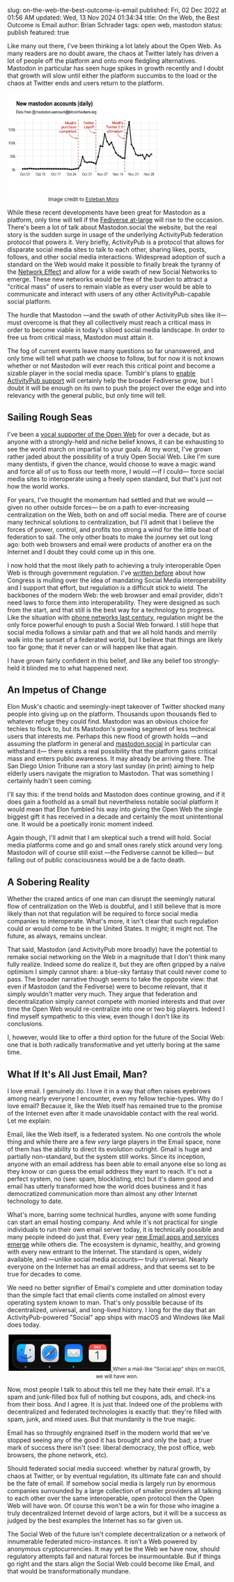 slug: on-the-web-the-best-outcome-is-email
published: Fri, 02 Dec 2022 at 01:56 AM
updated: Wed, 13 Nov 2024 01:34:34 
title: On the Web, the Best Outcome is Email
author: Brian Schrader
tags: open web, mastodon
status: publish
featured: true

Like many out there, I've been thinking a lot lately about the Open Web. As many readers are no doubt aware, the chaos at Twitter lately has driven a lot of people off the platform and onto more fledgling alternatives. Mastodon in particular has seen huge spikes in growth recently and I doubt that growth will slow until either the platform succumbs to the load or the chaos at Twitter ends and users return to the platform.

<div class="image-right" style="max-width:350px;">
<a
    href="https://datasci.social/@estebanmoro/109429814361434072">
    <img
        alt="A chart of Mastodon's recent user growth with large spikes around significant Twitter changes"
        src="/images/blog/moro-chart.png"
    />
</a>
<center><small>Image credit to <a href="https://datasci.social/@estebanmoro/109429814361434072">Esteban Moro</a></small></center>
</div>

While these recent developments have been great for Mastodon as a platform, only time will tell if the [Fediverse at-large](https://en.wikipedia.org/wiki/Fediverse) will rise to the occasion. There's been a lot of talk about Mastodon.social the website, but the real story is the sudden surge in usage of the underlying ActivityPub federation protocol that powers it. Very briefly, ActivityPub is a protocol that allows for disparate social media sites to talk to each other, sharing likes, posts, follows, and other social media interactions. Widespread adoption of such a standard on the Web would make it possible to finally break the tyranny of the [Network Effect](https://en.wikipedia.org/wiki/Network_effect) and allow for a wide swath of new Social Networks to emerge. These new networks would be free of the burden to attract a "critical mass" of users to remain viable as every user would be able to communicate and interact with users of any other ActivityPub-capable social platform.

The hurdle that Mastodon &mdash;and the swath of other ActivityPub sites like it&mdash; must overcome is that they all collectively must reach a critical mass in order to become viable in today's siloed social media landscape. In order to free us from critical mass, Mastodon must attain it.

The fog of current events leave many questions so far unanswered, and only time will tell what path we choose to follow, but for now it is not known whether or not Mastodon will ever reach this critical point and become a sizable player in the social media space. Tumblr's plans to [enable ActivityPub support](https://techcrunch.com/2022/11/21/tumblr-to-add-support-for-activitypub-the-social-protocol-powering-mastodon-and-other-apps/) will certainly help the broader Fediverse grow, but I doubt it will be enough on its own to push the project over the edge and into relevancy with the general public, but only time will tell.


## Sailing Rough Seas

I've been a [vocal supporter of the Open Web](/tags#tag-open%20web) for over a decade, but as anyone with a strongly-held and niche belief knows, it can be exhausting to see the world march on impartial to your goals. At my worst, I've grown rather jaded about the possibility of a truly Open Social Web. Like I'm sure many dentists, if given the chance, would choose to wave a magic wand and force all of us to floss our teeth more, I would &mdash;if I could&mdash; force social media sites to interoperate using a freely open standard, but that's just not how the world works.

For years, I've thought the momentum had settled and that we would &mdash;given no other outside forces&mdash; be on a path to ever-increasing centralization on the Web, both on and off social media. There are of course many technical solutions to centralization, but I'll admit that I believe the forces of power, control, and profits too strong a wind for the little boat of federation to sail. The only other boats to make the journey set out long ago: both web browsers and email were products of another era on the Internet and I doubt they could come up in this one.

I now hold that the most likely path to achieving a truly interoperable Open Web is through government regulation. I've [written before](/archive/house-judiciary-committee-recommends-interoperable-social-media/) about how Congress is mulling over the idea of mandating Social Media interoperability and I support that effort, but regulation is a difficult stick to wield. The backbones of the modern Web: the web browser and email provider, didn't need laws to force them into interoperability. They were designed as such from the start, and that still is the best way for a technology to progress. Like the situation with [phone networks last century](https://en.wikipedia.org/wiki/Communications_Act_of_1934), regulation might be the only force powerful enough to push a Social Web forward. I still hope that social media follows a similar path and that we all hold hands and merrily walk into the sunset of a federated world, but I believe that things are likely too far gone; that it never can or will happen like that again.

I have grown fairly confident in this belief, and like any belief too strongly-held it blinded me to what happened next.


## An Impetus of Change

Elon Musk's chaotic and seemingly-inept takeover of Twitter shocked many people into giving up on the platform. Thousands upon thousands fled to whatever refuge they could find. Mastodon was an obvious choice for techies to flock to, but its Mastodon's growing segment of less technical users that interests me. Perhaps this new flood of growth holds &mdash;and assuming the platform in general and [mastodon.social](https://mastodon.social) in particular can withstand it&mdash; there exists a real possibility that the platform gains critical mass and enters public awareness. It may already be arriving there. The San Diego Union Tribune ran a story last sunday (in print) aiming to help elderly users navigate the migration to Mastodon. That was something I certainly hadn't seen coming.

I'll say this: if the trend holds and Mastodon does continue growing, and if it does gain a foothold as a small but nevertheless notable social platform it would mean that Elon fumbled his way into giving the Open Web the single biggest gift it has received in a decade and certainly the most unintentional one. It would be a poetically ironic moment indeed.

Again though, I'll admit that I am skeptical such a trend will hold. Social media platforms come and go and small ones rarely stick around very long. Mastodon will of course still exist &mdash;the Fediverse cannot be killed&mdash; but falling out of public consciousness would be a de facto death.


## A Sobering Reality

Whether the crazed antics of one man can disrupt the seemingly natural flow of centralization on the Web is doubtful, and I still believe that is more likely than not that regulation will be required to force social media companies to interoperate. What's more, it isn't clear that such regulation could or would come to be in the United States. It might; it might not. The future, as always, remains unclear.

That said, Mastodon (and ActivityPub more broadly) have the potential to remake social networking on the Web in a magnitude that I don't think many fully realize. Indeed some do realize it, but they are often gripped by a naïve optimism I simply cannot share: a blue-sky fantasy that could never come to pass. The broader narrative though seems to take the opposite view: that even if Mastodon (and the Fediverse) were to become relevant, that it simply wouldn't matter very much. They argue that federation and decentralization simply cannot compete with monied interests and that over time the Open Web would re-centralize into one or two big players. Indeed I find myself sympathetic to this view, even though I don't like its conclusions.

I, however, would like to offer a third option for the future of the Social Web: one that is both radically transformative and yet utterly boring at the same time.


## What If It's All Just Email, Man?

I love email. I genuinely do. I love it in a way that often raises eyebrows among nearly everyone I encounter, even my fellow techie-types. Why do I love email? Because it, like the Web itself has remained true to the promise of the Internet even after it made unavoidable contact with the real world. Let me explain:

Email, like the Web itself, is a federated system. No one controls the whole thing and while there are a few *very* large players in the Email space, none of them has the ability to direct its evolution outright. Gmail is huge and partially non-standard, but the system still works. Since its inception, anyone with an email address has been able to email anyone else so long as they know or can guess the email address they want to reach. It's not a perfect system, no (see: spam, blocklisting, etc) but it's damn good and email has utterly transformed how the world does business and it has democratized communication more than almost any other Internet technology to date.

What's more, barring some technical hurdles, anyone with some funding can start an email hosting company. And while it's not practical for single individuals to run their own email server today, it is technically possible and many people indeed do just that. Every year [new Email apps and services emerge](https://www.hey.com) while others die. The ecosystem is dynamic, healthy, and growing with every new entrant to the Internet. The standard is open, widely available, and &mdash;unlike social media accounts&mdash; truly universal. Nearly everyone on the Internet has an email address, and that seems set to be true for decades to come.

We need no better signifier of Email's complete and utter domination today than the simple fact that email clients come installed on almost every operating system known to man. That's only possible because of its decentralized, universal, and long-lived history. I long for the day that an ActivityPub-powered "Social" app ships with macOS and Windows like Mail does today.

<div class="image-center"><center>
<a
    href="https://datasci.social/@estebanmoro/109429814361434072">
    <img
        alt="A truly federated macOS dock"
        src="/images/blog/federated-dock.png"
    />
</a>
<small>When a mail-like "Social.app" ships on macOS, we will have won.</small></center>
</div>

Now, most people I talk to about this tell me they hate their email. It's a spam and junk-filled box full of nothing but coupons, ads, and check-ins from their boss. And I agree. It is just that. Indeed one of the problems with decentralized and federated technologies is exactly that: they're filled with spam, junk, and mixed uses. But that mundanity is the true magic.

Email has so throughly engrained itself in the modern world that we've stopped seeing any of the good it has brought and only the bad; a truer mark of success there isn't (see: liberal democracy, the post office, web browsers, the phone network, etc).

Should federated social media succeed: whether by natural growth, by chaos at Twitter, or by eventual regulation, its ultimate fate can and should be the fate of email. If somehow social media is largely run by enormous companies  surrounded by a large collection of smaller providers all talking to each other over the same interoperable, open protocol then the Open Web will have won. Of course this won't be a win for those who imagine a truly decentralized Internet devoid of large actors, but it will be a success as judged by the best examples the Internet has so far given us.

The Social Web of the future isn't complete decentralization or a network of innumerable federated micro-instances. It isn't a Web powered by anonymous cryptocurrencies. It may yet be the Web we have now, should regulatory attempts fail and natural forces be insurmountable. But if things go right and the stars align the Social Web could become like Email, and that would be transformationally mundane.

